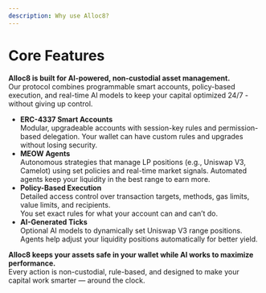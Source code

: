 ```yaml
---
description: Why use Alloc8?
---
```


# Core Features

**Alloc8 is built for AI-powered, non-custodial asset management.**\
Our protocol combines programmable smart accounts, policy-based execution, and real-time AI models to keep your capital optimized 24/7 - without giving up control.



* **ERC-4337 Smart Accounts**\
  Modular, upgradeable accounts with session-key rules and permission-based delegation. Your wallet can have custom rules and upgrades without losing security.
* **MEOW Agents**\
  Autonomous strategies that manage LP positions (e.g., Uniswap V3, Camelot) using set policies and real-time market signals. Automated agents keep your liquidity in the best range to earn more.
* **Policy-Based Execution**\
  Detailed access control over transaction targets, methods, gas limits, value limits, and recipients.\
  You set exact rules for what your account can and can’t do.
* **AI-Generated Ticks**\
  Optional AI models to dynamically set Uniswap V3 range positions. Agents help adjust your liquidity positions automatically for better yield.

**Alloc8 keeps your assets safe in your wallet while AI works to maximize performance.**\
Every action is non-custodial, rule-based, and designed to make your capital work smarter — around the clock.

